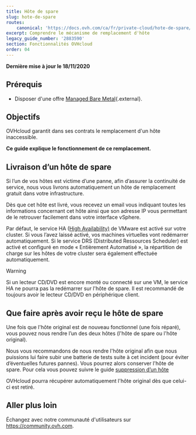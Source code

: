 ```yaml
---
title: Hôte de spare
slug: hote-de-spare
routes:
    canonical: 'https://docs.ovh.com/ca/fr/private-cloud/hote-de-spare/'
excerpt: Comprendre le mécanisme de remplacement d'hôte
legacy_guide_number: '2883590'
section: Fonctionnalités OVHcloud
order: 04
---
```


**Dernière mise à jour le 18/11/2020**

## Prérequis

- Disposer d'une offre [Managed Bare Metal](https://www.ovhcloud.com/fr-ca/managed-bare-metal/){.external}.

## Objectifs

OVHcloud garantit dans ses contrats le remplacement d'un hôte inaccessible.

**Ce guide explique le fonctionnement de ce remplacement.**

## Livraison d’un hôte de spare

Si l’un de vos hôtes est victime d’une panne, afin d’assurer la continuité de service, nous vous livrons automatiquement un hôte de remplacement gratuit dans votre infrastructure. 

Dès que cet hôte est livré, vous recevez un email vous indiquant toutes les informations concernant cet hôte ainsi que son adresse IP vous permettant de le retrouver facilement dans votre interface vSphere.

Par défaut, le service HA ([High Availability)](../vmware-ha-high-availability) de VMware est activé sur votre cluster. Si vous l’avez laissé activé, vos machines virtuelles vont redémarrer automatiquement. Si le service DRS (Distributed Ressources Scheduler) est activé et configuré en mode « Entièrement Automatisé », la répartition de charge sur les hôtes de votre cluster sera également effectuée automatiquement.

> [!warning]
> 
> Si un lecteur CD/DVD est encore monté ou connecté sur une VM, le service HA ne pourra pas la redémarrer sur l'hôte de spare. Il est recommandé de toujours avoir le lecteur CD/DVD en périphérique client.
>

## Que faire après avoir reçu le hôte de spare

Une fois que l'hôte original est de nouveau fonctionnel (une fois réparé), vous pouvez nous rendre l’un des deux hôtes (l'hôte de spare ou l'hôte original).

Nous vous recommandons de nous rendre l'hôte original afin que nous puissions lui faire subir une batterie de tests suite à cet incident (pour éviter d’éventuelles futures pannes). Vous pourrez alors conserver l'hôte de spare. Pour cela vous pouvez suivre le guide [suppression d’un hôte](../suppression-serveur-hote/)

OVHcloud pourra récupérer automatiquement l'hôte original dès que celui-ci est retiré.

## Aller plus loin

Échangez avec notre communauté d'utilisateurs sur <https://community.ovh.com>.
